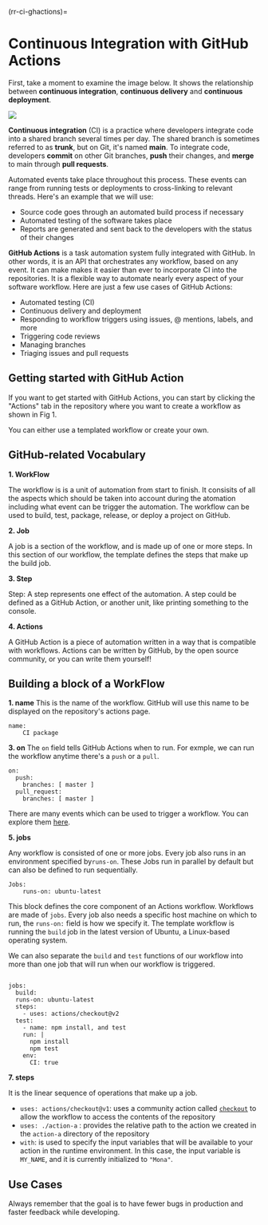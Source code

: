 (rr-ci-ghactions)=
# Continuous Integration with GitHub Actions

First, take a moment to examine the image below. It shows the relationship between **continuous integration**, **continuous delivery** and **continuous deployment**.

![](https://i.imgur.com/xZCkjmU.png)

**Continuous integration** (CI) is a practice where developers  integrate code into a shared branch several times per day.  The shared branch is sometimes referred to as **trunk**, but on Git, it's named **main**. To integrate code, developers **commit** on other Git branches, **push** their changes, and **merge** to main through **pull requests**. 

Automated events take place throughout this process. These events can range from running tests or deployments to cross-linking to relevant threads. Here's an example that we will use:

- Source code goes through an automated build process if necessary
- Automated testing of the software takes place
- Reports are generated and sent back to the developers with the status of their changes

**GitHub Actions** is a task automation system fully integrated with GitHub. In other words, it is an API that orchestrates any workflow, based on any event. It can make makes it easier than ever to incorporate CI into the repositories. It is a flexible way to automate nearly every aspect of your software workflow. Here are just a few use cases of GitHub Actions:

- Automated testing (CI)
- Continuous delivery and deployment
- Responding to workflow triggers using issues, @ mentions, labels, and more
- Triggering code reviews
- Managing branches
- Triaging issues and pull requests

## Getting started with GitHub Action
If you want to get started with GitHub Actions, you can start by clicking the "Actions" tab in the repository where you want to create a workflow as shown in Fig 1.

You can either use a templated workflow or create your own. 
<!--needs to create gifs-->

## GitHub-related Vocabulary
<!-- (I'll explain each vocab separately using diagrams made with adobe illustrator) -->

**1. WorkFlow**

The workflow is is a unit of automation from start to finish. It consisits of all the aspects which should be taken into account during the atomation including what event can be trigger the automation. The workflow can be used to build, test, package, release, or deploy a project on GitHub.

**2. Job**

A job is a section of the workflow, and is made up of one or more steps. In this section of our workflow, the template defines the steps that make up the build job.

**3. Step**

Step: A step represents one effect of the automation. A step could be defined as a GitHub Action, or another unit, like printing something to the console.

**4. Actions**

A GitHub Action is a piece of automation written in a way that is compatible with workflows. Actions can be written by GitHub, by the open source community, or you can write them yourself!


## Building a block of a WorkFlow
**1. name**
This is the name of the workflow. GitHub will use this name to be displayed on the repository's actions page.
```
name:
    CI package
```
**3. on**
The `on` field tells GitHub Actions when to run. For exmple, we can run the workflow anytime there's a `push` or a `pull`. 
```
on:
  push:
    branches: [ master ]
  pull_request:
    branches: [ master ]
```
There are many events which can be used to trigger a workflow. You can explore them [here](https://docs.github.com/en/free-pro-team@latest/actions/reference/workflow-syntax-for-github-actions).

**5. jobs**

Any workflow is consisted of one or more jobs. Every job also runs in an environment specified by`runs-on`. These Jobs run in parallel by default but can also be defined to run sequentially.
```
Jobs:
    runs-on: ubuntu-latest
``` 
This block defines the core component of an Actions workflow. Workflows are made of `jobs`. Every job also needs a specific host machine on which to run, the `runs-on:` field is how we specify it. The template workflow is running the `build` job in the latest version of Ubuntu, a Linux-based operating system.

We can also separate the `build` and `test` functions of our workflow into more than one job that will run when our workflow is triggered.

```

jobs:
  build:
  runs-on: ubuntu-latest
  steps:
    - uses: actions/checkout@v2
  test:
    - name: npm install, and test
    run: |
      npm install
      npm test
    env:
      CI: true
```
**7. steps**

It is the linear sequence of operations that make up a job. 
- `uses: actions/checkout@v1`: uses a community action called [`checkout`](https://github.com/actions/checkout) to allow the workflow to access the contents of the repository
- `uses: ./action-a` : provides the relative path to the action we created in the `action-a` directory of the repository
- `with`: is used to specify the input variables that will be available to your action in the runtime environment. In this case, the input variable is `MY_NAME`, and it is currently initialized to `"Mona"`.


## Use Cases

Always remember that the goal is to have fewer bugs in production and faster feedback while developing.

